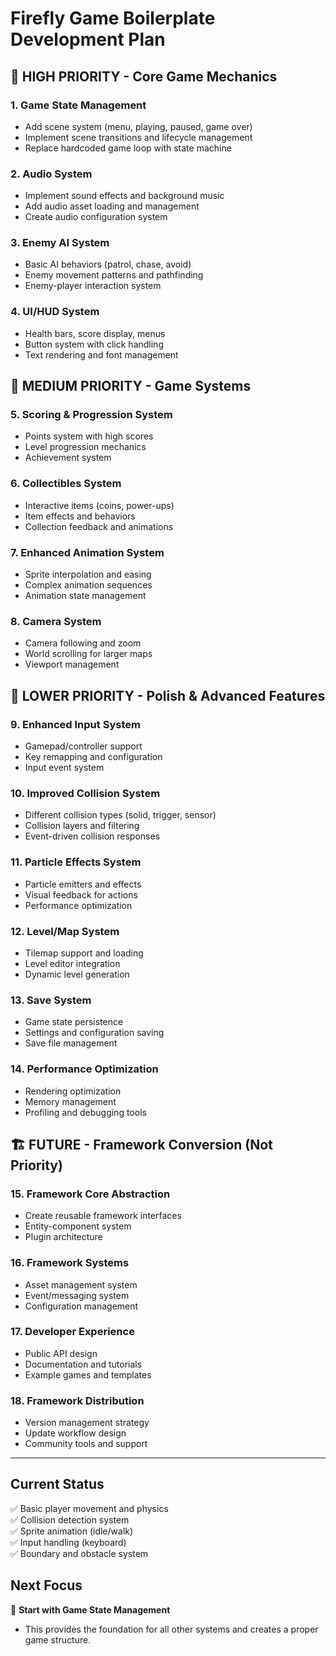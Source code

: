 # Firefly Game Boilerplate Development Plan

## 🎯 HIGH PRIORITY - Core Game Mechanics

### 1. Game State Management

- Add scene system (menu, playing, paused, game over)
- Implement scene transitions and lifecycle management
- Replace hardcoded game loop with state machine

### 2. Audio System

- Implement sound effects and background music
- Add audio asset loading and management
- Create audio configuration system

### 3. Enemy AI System

- Basic AI behaviors (patrol, chase, avoid)
- Enemy movement patterns and pathfinding
- Enemy-player interaction system

### 4. UI/HUD System

- Health bars, score display, menus
- Button system with click handling
- Text rendering and font management

## 🔧 MEDIUM PRIORITY - Game Systems

### 5. Scoring & Progression System

- Points system with high scores
- Level progression mechanics
- Achievement system

### 6. Collectibles System

- Interactive items (coins, power-ups)
- Item effects and behaviors
- Collection feedback and animations

### 7. Enhanced Animation System

- Sprite interpolation and easing
- Complex animation sequences
- Animation state management

### 8. Camera System

- Camera following and zoom
- World scrolling for larger maps
- Viewport management

## 🎨 LOWER PRIORITY - Polish & Advanced Features

### 9. Enhanced Input System

- Gamepad/controller support
- Key remapping and configuration
- Input event system

### 10. Improved Collision System

- Different collision types (solid, trigger, sensor)
- Collision layers and filtering
- Event-driven collision responses

### 11. Particle Effects System

- Particle emitters and effects
- Visual feedback for actions
- Performance optimization

### 12. Level/Map System

- Tilemap support and loading
- Level editor integration
- Dynamic level generation

### 13. Save System

- Game state persistence
- Settings and configuration saving
- Save file management

### 14. Performance Optimization

- Rendering optimization
- Memory management
- Profiling and debugging tools

## 🏗️ FUTURE - Framework Conversion (Not Priority)

### 15. Framework Core Abstraction

- Create reusable framework interfaces
- Entity-component system
- Plugin architecture

### 16. Framework Systems

- Asset management system
- Event/messaging system
- Configuration management

### 17. Developer Experience

- Public API design
- Documentation and tutorials
- Example games and templates

### 18. Framework Distribution

- Version management strategy
- Update workflow design
- Community tools and support

---

## Current Status

✅ Basic player movement and physics  
✅ Collision detection system  
✅ Sprite animation (idle/walk)  
✅ Input handling (keyboard)  
✅ Boundary and obstacle system

## Next Focus

🎯 **Start with Game State Management**

- This provides the foundation for all other systems and creates a proper game structure.
